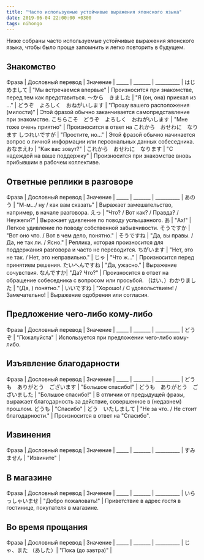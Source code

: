 ```yaml
---
title: "Часто используемые устойчивые выражения японского языка"
date: 2019-06-04 22:00:00 +0300
tags: nihongo
---
```

Ниже собраны часто используемые устойчивые выражения японского языка, чтобы было проще запомнить и легко повторить в будущем.
<!--more-->

## Знакомство

Фраза | Дословный перевод | Значение |
_____ | _______ | __________ |
はじめまして | "Мы встречаемся впервые" | Произносится при знакомстве, перед тем как представиться.
〜から　きました | "Я (он, она) приехал из ..." |
どうぞ　よろしく　おねがいします | "Прошу вашего расположения (милости)" | Этой фразой обычно заканчивается самопредставление при знакомстве.
こちらこそ　どうぞ　よろしく　おねがいします | "Мне тоже очень приятно" | Произносится в ответ на これから　おせわに　なります
しつれいですが | "Простите, но..." | Этой фразой обычно начинается вопрос о личной информации или персональных данных собеседника.
おなまえわ | "Как вас зовут?" |
これから　おせわに　なります | "С надеждой на ваше поддержку" | Произносится при знакомстве вновь прибывшим в рабочем коллективе.


## Ответные реплики в разговоре

Фраза | Дословный перевод | Значение |
_____ | _______ | __________ |
あのう | "М-м.../ ну / как вам сказать" | Выражает замешательство, например, в начале разговора.
えっ | "Что? / Вот как? / Правда? / Неужели?" | Выражает удивление по поводу услышанного.
あ | "Ах!" | Легкое удивление по поводу собственной забывчивости.
そうですか | "Вот оно что. / Вот в чем дело, понятно." |
そうですね | "Да, вы правы. / Да, не так ли. / Ясно." | Реплика, которая произносится для поддержания разговора и часто не переводится.
ちがいます | "Нет, это не так. / Нет, это неправильно." |
じゃ | "Что ж..." | Произносится перед принятием решения.
たいへんですね | "Да, ужасно." | Выражение сочувствия.
なんですか| "Да? Что?" | Произносится в ответ на обращение собеседника с вопросом или просьбой.
（はい、）わかりました | "(Да, ) понятно." |
いいですね | "Хорошо! / С удовольствием! / Замечательно! | Выражение одобрения или согласия.


## Предложение чего-либо кому-либо

Фраза | Дословный перевод | Значение |
_____ | _______ | __________ |
どうぞ | "Пожалуйста" | Используется при предложении чего-либо кому-либо.


## Изъявление благодарности

Фраза | Дословный перевод | Значение |
_____ | _______ | __________ |
どうも　ありがとう　ございます | "Большое спасибо!" |
どうも　ありがとう　ございました | "Большое спасибо!" | В отличии от предыдущей фразы, выражает благодарность за действие, совершенное в (недавнем) прошлом.
どうも | "Спасибо" |
どう　いたしまして | "Не за что. / Не стоит благодарности." | Произносится в ответ на "Спасибо".


## Извинения

Фраза | Дословный перевод | Значение |
_____ | _______ | __________ |
すみません | "Извините" |


## В магазине
Фраза | Дословный перевод | Значение |
_____ | _______ | __________ |
いらっしゃいませ | "Добро пожаловать!" | Приветствие в адрес гостя в гостинице, покупателя в магазине.


## Во время прощания
Фраза | Дословный перевод | Значение |
_____ | _______ | __________ |
じゃ、また （あした）| "Пока (до завтра)" |
